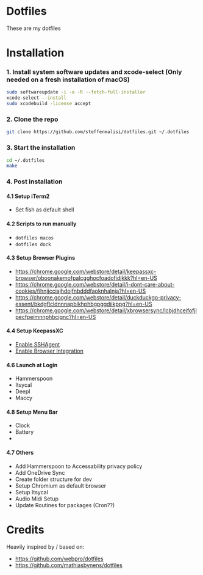 # Dotfiles

These are my dotfiles

# Installation

### 1. Install system software updates and xcode-select (Only needed on a fresh installation of macOS)
```bash
sudo softwareupdate -i -a -R --fetch-full-installer
xcode-select --install
sudo xcodebuild -license accept
```

### 2. Clone the repo
```bash
git clone https://github.com/steffenmalisi/dotfiles.git ~/.dotfiles
```

### 3. Start the installation
```bash
cd ~/.dotfiles
make
```
### 4. Post installation

#### 4.1 Setup iTerm2
- Set fish as default shell

#### 4.2 Scripts to run manually
- `dotfiles macos`
- `dotfiles dock`

#### 4.3 Setup Browser Plugins
- https://chrome.google.com/webstore/detail/keepassxc-browser/oboonakemofpalcgghocfoadofidjkkk?hl=en-US
- https://chrome.google.com/webstore/detail/i-dont-care-about-cookies/fihnjjcciajhdojfnbdddfaoknhalnja?hl=en-US
- https://chrome.google.com/webstore/detail/duckduckgo-privacy-essent/bkdgflcldnnnapblkhphbgpggdiikppg?hl=en-US
- https://chrome.google.com/webstore/detail/xbrowsersync/lcbjdhceifofjlpecfpeimnnphbcjgnc?hl=en-US

#### 4.4 Setup KeepassXC
- [Enable SSHAgent](https://keepassxc.org/docs/#faq-ssh-agent-how)
- [Enable Browser Integration](https://keepassxc.org/docs/KeePassXC_GettingStarted.html#_setup_browser_integration)


#### 4.6 Launch at Login
- Hammerspoon
- Itsycal
- Deepl
- Maccy

#### 4.8 Setup Menu Bar
- Clock
- Battery
- 
#### 4.7 Others
- Add Hammerspoon to Accessability privacy policy
- Add OneDrive Sync
- Create folder structure for dev
- Setup Chromium as default browser
- Setup Itsycal
- Audio Midi Setup
- Update Routines for packages (Cron??)


# Credits

Heavily inspired by / based on:

* https://github.com/webpro/dotfiles
* https://github.com/mathiasbynens/dotfiles